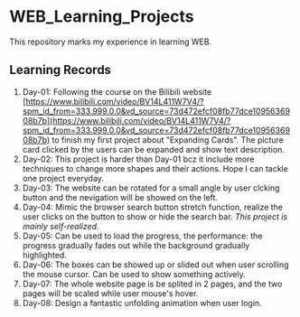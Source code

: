 # WEB_Learning_Projects
This repository marks my experience in learning WEB.

## Learning Records
1. Day-01: Following the course on the Bilibili website  [https://www.bilibili.com/video/BV14L411W7V4/?spm_id_from=333.999.0.0&vd_source=73d472efcf08fb77dce1095636908b7b](https://www.bilibili.com/video/BV14L411W7V4/?spm_id_from=333.999.0.0&vd_source=73d472efcf08fb77dce1095636908b7b) to finish my first project about "Expanding Cards". The picture card clicked by the users can be expanded and show text description.
2. Day-02: This project is harder than Day-01 bcz it include more techniques to change more shapes and their actions. Hope I can tackle one project everyday.
3. Day-03: The website can be rotated for a small angle by user clcking button and the nevigation will be showed on the left.
4. Day-04: Mimic the browser search button stretch function, realize the user clicks on the button to show or hide the search bar. *This project is mainly self-realized.*
5. Day-05: Can be used to load the progress, the performance: the progress gradually fades out while the background gradually highlighted.
6. Day-06: The boxes can be showed up or slided out when user scrolling the mouse cursor. Can be used to show something actively.
7. Day-07: The whole website page is be splited in 2 pages, and the two pages will be scaled while user mouse's hover.
8. Day-08: Design a fantastic unfolding animation when user login.
